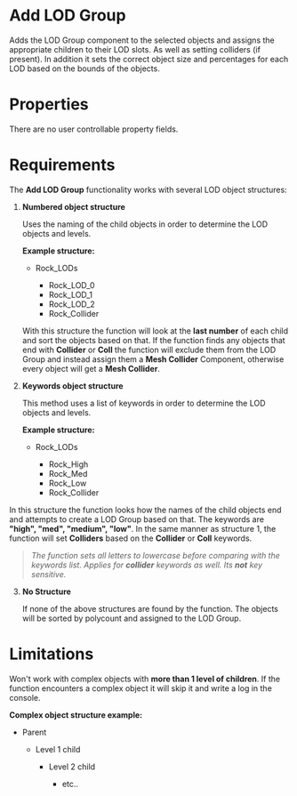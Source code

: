﻿
# Add LOD Group

Adds the LOD Group component to the selected objects and assigns the appropriate children to their LOD slots. As well as setting colliders (if present). In addition it sets the correct object size and percentages for each LOD based on the bounds of the objects.

# Properties

There are no user controllable property fields.

# Requirements

The **Add LOD Group** functionality works with several LOD object structures:

1. **Numbered object structure**

	Uses the naming of the child objects in order to determine the LOD objects and levels.
	
	**Example structure:**
	
	- Rock_LODs
	
		- Rock_LOD_0
		- Rock_LOD_1
		- Rock_LOD_2
		- Rock_Collider
	
	With this structure the function will look at the **last number** of each child and sort the objects based on that. If the function finds any objects that end with **Collider** or **Coll** the function will exclude them from the LOD Group and instead assign them a **Mesh Collider** Component, otherwise every object will get a **Mesh Collider**. 

2. **Keywords object structure**

	This method uses a list of keywords in order to determine the LOD objects and levels.
	
	**Example structure:**
	
	- Rock_LODs
	
		- Rock_High
		- Rock_Med
		- Rock_Low
		- Rock_Collider

In this structure the function looks how the names of the child objects end and attempts to create a LOD Group based on that. The keywords are **"high", "med", "medium", "low"**.  In the same manner as structure 1, the function will set **Colliders** based on the **Collider** or **Coll** keywords.

>*The function sets all letters to lowercase before comparing with the keywords list. Applies for **collider** keywords as well. Its **not** key sensitive.*


3. **No Structure**

	If none of the above structures are found by the function. The objects will be sorted by polycount and assigned to the LOD Group.

# Limitations

Won't work with complex objects with **more than 1 level of children**. If the function encounters a complex object it will skip it and write a log in the console.

**Complex object structure example:**

- Parent

	- Level 1 child
	
		- Level 2 child
		
			- etc..
